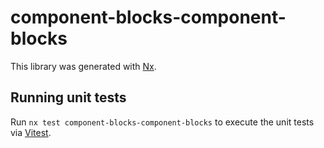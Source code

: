 # component-blocks-component-blocks

This library was generated with [Nx](https://nx.dev).

## Running unit tests

Run `nx test component-blocks-component-blocks` to execute the unit tests via [Vitest](https://vitest.dev/).
